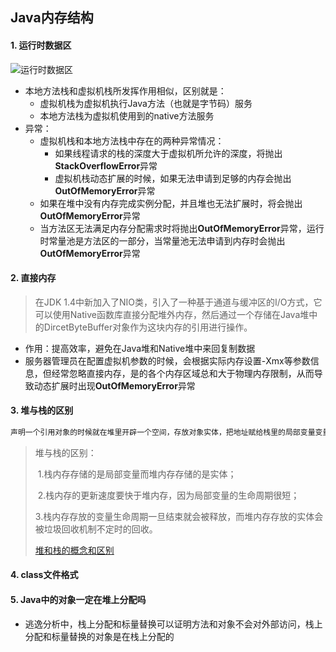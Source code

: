 ## Java内存结构

#### 1. 运行时数据区

![运行时数据区](https://github.com/Flag2333/TheWayToGod-Java/blob/master/img/%E8%BF%90%E8%A1%8C%E6%97%B6%E6%95%B0%E6%8D%AE%E5%8C%BA.png)

- 本地方法栈和虚拟机栈所发挥作用相似，区别就是：
  - 虚拟机栈为虚拟机执行Java方法（也就是字节码）服务
  - 本地方法栈为虚拟机使用到的native方法服务
- 异常：
  - 虚拟机栈和本地方法栈中存在的两种异常情况：
    - 如果线程请求的栈的深度大于虚拟机所允许的深度，将抛出**StackOverflowError**异常
    - 虚拟机栈动态扩展的时候，如果无法申请到足够的内存会抛出**OutOfMemoryError**异常
  - 如果在堆中没有内存完成实例分配，并且堆也无法扩展时，将会抛出**OutOfMemoryError**异常
  - 当方法区无法满足内存分配需求时将抛出**OutOfMemoryError**异常，运行时常量池是方法区的一部分，当常量池无法申请到内存时会抛出**OutOfMemoryError**异常

#### 2. 直接内存

> 在JDK 1.4中新加入了NIO类，引入了一种基于通道与缓冲区的I/O方式，它可以使用Native函数库直接分配堆外内存，然后通过一个存储在Java堆中的DircetByteBuffer对象作为这块内存的引用进行操作。

- 作用：提高效率，避免在Java堆和Native堆中来回复制数据
- 服务器管理员在配置虚拟机参数的时候，会根据实际内存设置-Xmx等参数信息，但经常忽略直接内存，是的各个内存区域总和大于物理内存限制，从而导致动态扩展时出现**OutOfMemoryError**异常

#### 3. 堆与栈的区别

```bash
声明一个引用对象的时候就在堆里开辟一个空间，存放对象实体，把地址赋给栈里的局部变量变量，对象进行初始化过后可以使用。如果当变量等于null的时候，取消引用数据类型的指向 ，这种对象会由垃圾回收机制自动回收。
```

> 堆与栈的区别：
>
> ​            1.栈内存存储的是局部变量而堆内存存储的是实体；
>
> ​            2.栈内存的更新速度要快于堆内存，因为局部变量的生命周期很短；
>
> ​            3.栈内存存放的变量生命周期一旦结束就会被释放，而堆内存存放的实体会被垃圾回收机制不定时的回收。
>
> [堆和栈的概念和区别](https://blog.csdn.net/pt666/article/details/70876410)

#### 4. class文件格式

#### 5. Java中的对象一定在堆上分配吗 

- 逃逸分析中，栈上分配和标量替换可以证明方法和对象不会对外部访问，栈上分配和标量替换的对象是在栈上分配的